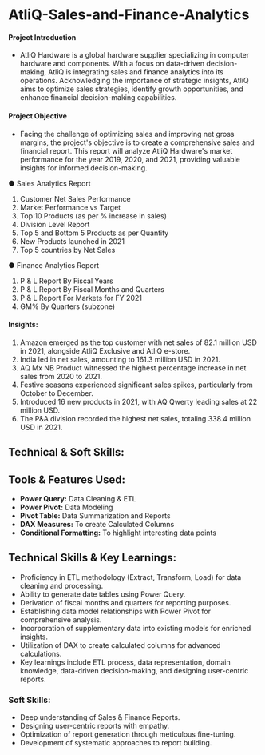 # AtliQ-Sales-and-Finance-Analytics

#### Project Introduction
- AtliQ Hardware is a global hardware supplier specializing in computer 
hardware and components. With a focus on data-driven decision-making, AtliQ 
is integrating sales and finance analytics into its operations. Acknowledging the 
importance of strategic insights, AtliQ aims to optimize sales strategies, identify 
growth opportunities, and enhance financial decision-making capabilities.

#### Project Objective
- Facing the challenge of optimizing sales and improving net gross margins, the 
project's objective is to create a comprehensive sales and financial report. This 
report will analyze AtliQ Hardware's market performance for the year 2019, 
2020, and 2021, providing valuable insights for informed decision-making.

● Sales Analytics Report
1) Customer Net Sales Performance
2) Market Performance vs Target
3) Top 10 Products (as per % increase in sales) 
4) Division Level Report
5) Top 5 and Bottom 5 Products as per Quantity
6) New Products launched in 2021
7) Top 5 countries by Net Sales

● Finance Analytics Report
1) P & L Report By Fiscal Years
2) P & L Report By Fiscal Months and Quarters
3) P & L Report For Markets for FY 2021
4) GM% By Quarters (subzone)

#### Insights:

1. Amazon emerged as the top customer with net sales of 82.1 million USD in 2021, alongside AtliQ Exclusive and AtliQ e-store.
2. India led in net sales, amounting to 161.3 million USD in 2021.
3. AQ Mx NB Product witnessed the highest percentage increase in net sales from 2020 to 2021.
4. Festive seasons experienced significant sales spikes, particularly from October to December.
5. Introduced 16 new products in 2021, with AQ Qwerty leading sales at 22 million USD.
6. The P&A division recorded the highest net sales, totaling 338.4 million USD in 2021.

## Technical & Soft Skills:

## Tools & Features Used:
- **Power Query:** Data Cleaning & ETL
- **Power Pivot:** Data Modeling
- **Pivot Table:** Data Summarization and Reports
- **DAX Measures:** To create Calculated Columns
- **Conditional Formatting:** To highlight interesting data points

## Technical Skills & Key Learnings:
- Proficiency in ETL methodology (Extract, Transform, Load) for data cleaning and processing.
- Ability to generate date tables using Power Query.
- Derivation of fiscal months and quarters for reporting purposes.
- Establishing data model relationships with Power Pivot for comprehensive analysis.
- Incorporation of supplementary data into existing models for enriched insights.
- Utilization of DAX to create calculated columns for advanced calculations.
- Key learnings include ETL process, data representation, domain knowledge, data-driven decision-making, and designing user-centric reports.

### Soft Skills:
- Deep understanding of Sales & Finance Reports.
- Designing user-centric reports with empathy.
- Optimization of report generation through meticulous fine-tuning.
- Development of systematic approaches to report building.
